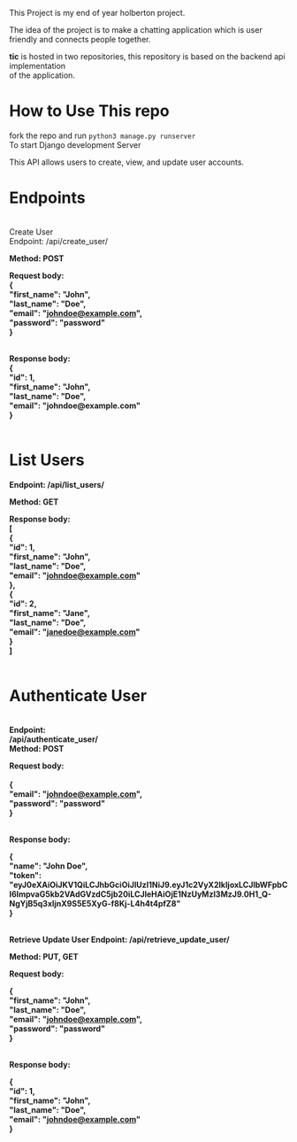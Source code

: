 This Project is my end of year holberton project. <br>

The idea of the project is to make a chatting application which is user <br>
friendly and connects people together. 

<strong>tic</strong> is hosted in two repositories, this repository is based on the backend api implementation <br>
of the application. 
<br>
<h1>How to Use This repo </h1>
fork the repo and run <code>python3 manage.py runserver </code> <br>
To start Django development Server <br>

This API allows users to create, view, and update user accounts.

<h1>Endpoints</h1> <br>
Create User <br>
Endpoint: 
/api/create_user/

<strong>Method: <strong> 
POST

Request body:
<br>
{ <br>
    "first_name": "John", <br>
    "last_name": "Doe", <br>
    "email": "johndoe@example.com",<br>
    "password": "password"<br>
}<br>

<br>
Response body:
 <br>
{ <br>
    "id": 1, <br>
    "first_name": "John", <br>
    "last_name": "Doe", <br>
    "email": "johndoe@example.com" <br>
}<br>
<br>
  
  
 <h1>List Users </h1>
Endpoint: 
/api/list_users/

 <strong>Method: </strong> 
GET

Response body:
<br>
[<br>
    {<br>
        "id": 1,<br>
        "first_name": "John",<br>
        "last_name": "Doe",<br>
        "email": "johndoe@example.com"<br>
    },<br>
    {<br>
        "id": 2,<br>
        "first_name": "Jane",<br>
        "last_name": "Doe",<br>
        "email": "janedoe@example.com"<br>
    }<br>
]<br>
  <br>
 <h1>Authenticate User</h1> <br>
Endpoint:  <br>
/api/authenticate_user/
<br>
  <strong>Method:</strong> 
POST

Request body:<br>
<br>
{<br>
    "email": "johndoe@example.com",<br>
    "password": "password"<br>
}<br>
  
  <br>
Response body:

{<br>
    "name": "John Doe",<br>
    "token": "eyJ0eXAiOiJKV1QiLCJhbGciOiJIUzI1NiJ9.eyJ1c2VyX2lkIjoxLCJlbWFpbCI6ImpvaG5kb2VAdGVzdC5jb20iLCJleHAiOjE1NzUyMzI3MzJ9.0H1_Q-NgYjB5q3xIjnX9S5E5XyG-f8Kj-L4h4t4pfZ8"<br>
}<br>
  
<br>
Retrieve Update User
Endpoint: 
/api/retrieve_update_user/

Method: 
PUT, GET

Request body:<br>

{<br>
    "first_name": "John",<br>
    "last_name": "Doe",<br>
    "email": "johndoe@example.com",<br>
    "password": "password"<br>
}
  
  <br>
Response body:
    
{<br>
    "id": 1,<br>
    "first_name": "John",<br>
    "last_name": "Doe",<br>
    "email": "johndoe@example.com"<br>
}<br>
